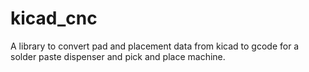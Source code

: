 # kicad_cnc
A library to convert pad and placement data from kicad to gcode for a solder paste dispenser and pick and place machine. 
